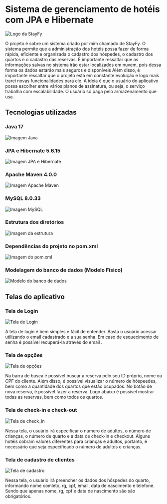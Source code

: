 
# Sistema de gerenciamento de hotéis com JPA e Hibernate

![Logo da StayFy](https://i.imgur.com/wd6Wq99.png)

O projeto é sobre um sistema criado por mim chamado 
de StayFy. O sistema permite que a administração dos 
hotéis possa fazer de forma rápida, 
eficiente e organizada o cadastro dos hóspedes, 
o cadastro dos quartos e o cadastro das reservas. É importante ressaltar que as 
informações salvas no sistema irão estar localizados em nuvem, pois dessa forma os
dados estarão mais seguros e disponíveis 
Além disso, é importante ressaltar que o projeto está 
em constante evolução e logo mais trarei novas 
funcionalidades para ele. A ideia é que o usuário do aplicativo possa escolher
entre vários planos de assinatura, ou seja, o serviço trabalha com escalabilidade. 
O usuário só paga pelo armazenamento que usa.

## Tecnologias utilizadas 

### Java 17
![Imagem Java](https://th.bing.com/th/id/R.fcb9bf4f7b1c2a15445450b9e20711c7?rik=t3DOw4O5XsNI4Q&pid=ImgRaw&r=0)

### JPA e Hibernate 5.6.15
![Imagem JPA e Hibernate](https://th.bing.com/th/id/R.abfb5be086b83901d8e911611f948cfe?rik=aiTxpwhDsA251Q&riu=http%3a%2f%2fwww.formadoresit.es%2fwp-content%2fuploads%2f2018%2f07%2fjpa_hibernate.png&ehk=1WBsnxS5vmkfuCITGc52x8kClJ6xv33ziA4hKDf4194%3d&risl=&pid=ImgRaw&r=0)

### Apache Maven 4.0.0
![Imagem Apache Maven](https://th.bing.com/th/id/OIP.xs-AOeTbtv0UukYu-Uu2mAHaB4?rs=1&pid=ImgDetMain)

### MySQL 8.0.33
![Imagem MySQL](https://th.bing.com/th/id/OIP.JVt34lGxmm0GAGNNL_mwBgHaHa?rs=1&pid=ImgDetMain)

### Estrutura dos diretórios
![Imagem da estrutura](https://i.imgur.com/LoHb8rK.png)

### Dependências do projeto no pom.xml
![Imagem do pom.xml](https://i.imgur.com/BtwKQ86.png)

### Modelagem do banco de dados (Modelo Físico)
![Modelo do banco de dados](https://i.imgur.com/d73OtNp.png)

## Telas do aplicativo 


### Tela de Login

![Tela de Login](https://i.imgur.com/dDxbA2S.jpeg)

A tela de login é 
bem simples e fácil de entender. 
Basta o usuário acessar utilizando o email 
cadastrado e a sua senha. Em caso de esquecimento de 
senha é possível recuperá-la através do email .

### Tela de opções

![Tela de opções](https://i.imgur.com/eTNALaY.jpg)

Na barra de busca é possível buscar a reserva pelo seu ID próprio, 
nome ou CPF do cliente. Além disso, é possível visualizar o número de hóspeedes,
bem como a quantidade dos quartos que estão ocupados.
No botão de nova reserva, é possível fazer a reserva.
Logo abaixo é possível mostrar todas as reservas,
bem como todos os quartos.

### Tela de check-in e check-out

![Tela de check_in](https://i.imgur.com/KFClBPF.jpeg)

Nessa tela, o usuário irá especificar
o número de adultos, o número de crianças, o número de quarto
e a data de check-in e checkout. Alguns hotéis
cobram valores diferentes para crianças e adultos, 
portanto, é necessário
que seja especificado o número de adultos e crianças.

### Tela de cadastro de clientes

![Tela de cadastro](https://i.imgur.com/c4Aky9v.jpeg)

Nessa tela, o usuário irá preencher os dados dos hóspedes do quarto, informando nome comleto,
rg, cpf, email, data de nascimento e telefone.
Sendo que apenas nome, rg, cpf e  data de nascimento são são obrigatórios.

